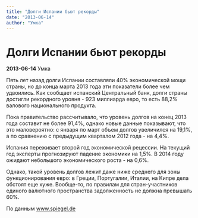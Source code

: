 ```yaml
---
title: "Долги Испании бьют рекорды"
date: "2013-06-14"
author: "Умка"
---
```


# Долги Испании бьют рекорды

**2013-06-14** Умка

Пять лет назад долги Испании составляли 40% экономической мощи страны, но до конца марта 2013 года эти показатели более чем удвоились. Как сообщает испанский Центральный банк, долги страны достигли рекордного уровня - 923 миллиарда евро, то есть 88,2% валового национального продукта.

Пока правительство рассчитывало, что уровень долгов на конец 2013 года составит не более 91,4%, однако новые данные показывают, что это маловероятно: с января по март объем долгов увеличился на 19,1%, а по сравнению с предыдущим кварталом 2012 года - на 4,4%.

Испания переживает второй год экономической рецессии. На текущий год эксперты прогнозируют падение экономики на 1,5%. В 2014 году ожидают небольшого экономического роста - на 0,6%.

Однако, такой уровень долгов лежит даже ниже среднего для зоны функционирования евро: в Греции, Португалии, Италии, на Кипре дела обстоят еще хуже. Вообще-то, по правилам для стран-участников единого валютного пространства задолженность не должна превышать 60%.



По данным www.spiegel.de